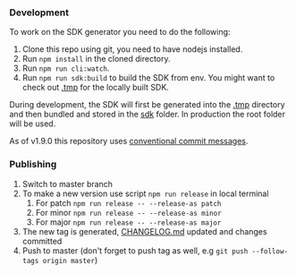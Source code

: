 ### Development

To work on the SDK generator you need to do the following:

1. Clone this repo using git, you need to have nodejs installed.
2. Run `npm install` in the cloned directory.
3. Run `npm run cli:watch`.
4. Run `npm run sdk:build` to build the SDK from env. You might want to check out [.tmp](.tmp) for the locally built SDK.

During development, the SDK will first be generated into the [.tmp](./.tmp) directory and then bundled and stored in the [sdk](./sdk) folder.
In production the root folder will be used.

As of v1.9.0 this repository uses [conventional commit messages](https://conventionalcommits.org).

### Publishing

1. Switch to master branch
2. To make a new version use script `npm run release` in local terminal
   1. For patch `npm run release -- --release-as patch`
   2. For minor `npm run release -- --release-as minor`
   3. For major `npm run release -- --release-as major`
3. The new tag is generated, [CHANGELOG.md](../CHANGELOG.md) updated and changes committed
4. Push to master (don't forget to push tag as well, e.g `git push --follow-tags origin master`)
